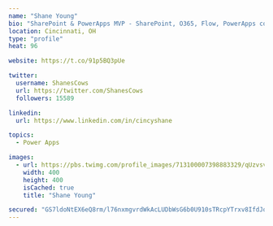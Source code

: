 ```yaml
---
name: "Shane Young"
bio: "SharePoint & PowerApps MVP - SharePoint, O365, Flow, PowerApps consulting? @PowerApps911 | Pure Snark? You found it."
location: Cincinnati, OH
type: "profile"
heat: 96

website: https://t.co/91p5BQ3pUe

twitter:
  username: ShanesCows
  url: https://twitter.com/ShanesCows
  followers: 15589

linkedin:
  url: https://www.linkedin.com/in/cincyshane

topics:
  - Power Apps

images:
  - url: https://pbs.twimg.com/profile_images/713100007398883329/qUzvsvQ3_400x400.jpg
    width: 400
    height: 400
    isCached: true
    title: "Shane Young"

secured: "GS7ldoNtEX6eQ8rm/l76nxmgvrdWkAcLUDbWsG6b0U910sTRcpYTrxv8IfdJoffTNUcwOAg36UhL64VuGdU1ISmRNegWdB5XHmkA3J7Kungl19Ea8y56xLKNLurqekawedrOU+lSzGCPCttD/F6brOvoA9TCELWUbYK5uErb+XiZNGsalVT5h8m4pabVEWggfl09GYcHJ9gNJE0rP6hR2niBvydAElGnTyTSnVIPZQ4FcQ0hKalrYdUlsNMSmSflQuw5udjmNu653SLLLgw+oCG0bChJWHruBXTMkjdL/Rez07UC2+9rsbUcO8foM1HIIVxBwStaMnk60UsfRE50Yy//Udo9tWN9HA2NwPCLVAg6osuVVUPFTdtMrgpTJgltp3pXe8GsLaNxq07AHwUXxfDMXueto+wbQqfoTsMvkK8=;4HiruCxArjb17wzbUCv4kA=="
---
```


